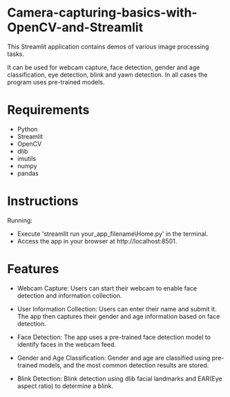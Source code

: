 # Camera-capturing-basics-with-OpenCV-and-Streamlit

This Streamlit application contains demos of various image processing tasks.

It can be used for webcam capture, face detection, gender and age classification, eye detection, blink and yawn detection. In all cases the program uses pre-trained models.

# Requirements
- Python
- Streamlit
- OpenCV
- dlib
- imutils
- numpy
- pandas

# Instructions
Running:
  - Execute 'streamlit run your_app_filename\Home.py' in the terminal.
  - Access the app in your browser at http://localhost:8501.


# Features
- Webcam Capture: Users can start their webcam to enable face detection and information collection.

- User Information Collection: Users can enter their name and submit it. The app then captures their gender and age information based on face detection.

- Face Detection: The app uses a pre-trained face detection model to identify faces in the webcam feed.

- Gender and Age Classification: Gender and age are classified using pre-trained models, and the most common detection results are stored.

- Blink Detection: Blink detection using dlib facial landmarks and EAR(Eye aspect ratio) to determine a blink.

